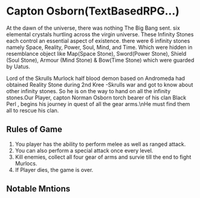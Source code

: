 # Capton Osborn(TextBasedRPG...)
At the dawn of the universe, there was nothing The Big Bang sent. six elemental crystals hurtling across the virgin universe. These Infinity Stones each control an essential aspect of existence. there were 6 infinity stones namely Space, Reality, Power, Soul, Mind, and Time. Which were hidden in resemblance object like Map(Space Stone), Sword(Power Stone), Shield (Soul Stone), Armour (Mind Stone) & Bow(Time Stone) which were guarded by Uatus.

Lord of the Skrulls Murlock half blood demon based on Andromeda had obtained Reality Stone during  2nd  Kree -Skrulls war and got to know about other infinity stones. So he is on the way to hand on all the infinity stones.Our Player, capton Norman Osborn torch bearer of his clan Black Perl ,  begins his journey in quest of all the gear arms.\nHe must find them all to rescue his clan.
 
## Rules of Game
1. You player has the ability to perform melee as well as ranged attack.
2. You can also perform a special attack once every level.
3. Kill enemies, collect all four gear of arms and survie till the end to fight Murlocs.
4. If Player dies, the game is over.

## Notable Mntions
